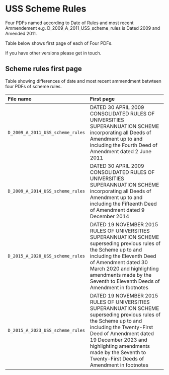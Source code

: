 # USS Scheme Rules

Four PDFs named according to Date of Rules and most recent Ammendement e.g. D_2009_A_2011_USS_scheme_rules is Dated 2009 and Amended 2011. 

Table below shows first page of each of Four PDFs. 

If you have other versions please get in touch. 


## Scheme rules first page
Table showing differences of date and most recent ammendment betwteen four PDFs of scheme rules. 

| File name | First page |
|:--|:--|
| `D_2009_A_2011_USS_scheme_rules`|DATED 30 APRIL 2009 CONSOLIDATED RULES OF UNIVERSITIES SUPERANNUATION SCHEME incorporating all Deeds of Amendment up to and including the Fourth Deed of Amendment dated 2 June 2011 |   
| `D_2009_A_2014_USS_scheme_rules` | DATED 30 APRIL 2009 CONSOLIDATED RULES OF UNIVERSITIES SUPERANNUATION SCHEME incorporating all Deeds of Amendment up to and including the Fifteenth Deed of Amendment dated 9 December 2014|  
| `D_2015_A_2020_USS_scheme_rules`|DATED 19 NOVEMBER 2015 RULES OF UNIVERSITIES SUPERANNUATION SCHEME superseding previous rules of the Scheme up to and including the Eleventh Deed of Amendment dated 30 March 2020 and highlighting amendments made by the Seventh to Eleventh Deeds of Amendment in footnotes |   
| `D_2015_A_2023_USS_scheme_rules` | DATED 19 NOVEMBER 2015 RULES OF UNIVERSITIES SUPERANNUATION SCHEME superseding previous rules of the Scheme up to and including the Twenty-First Deed of Amendment dated 19 December 2023 and highlighting amendments made by the Seventh to Twenty-First Deeds of Amendment in footnotes|  

